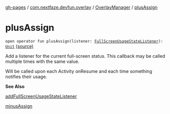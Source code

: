 [gh-pages](../../index.md) / [com.nextfaze.devfun.overlay](../index.md) / [OverlayManager](index.md) / [plusAssign](./plus-assign.md)

# plusAssign

`open operator fun plusAssign(listener: `[`FullScreenUsageStateListener`](../-full-screen-usage-state-listener.md)`): `[`Unit`](https://kotlinlang.org/api/latest/jvm/stdlib/kotlin/-unit/index.html) [(source)](https://github.com/NextFaze/dev-fun/tree/master/devfun/src/main/java/com/nextfaze/devfun/overlay/Overlays.kt#L185)

Add a listener for the current full-screen status. This callback may be called multiple times with the same value.

Will be called upon each Activity onResume and each time something notifies their usage.

**See Also**

[addFullScreenUsageStateListener](add-full-screen-usage-state-listener.md)

[minusAssign](minus-assign.md)

